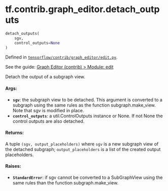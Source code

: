 <div itemscope itemtype="http://developers.google.com/ReferenceObject">
<meta itemprop="name" content="tf.contrib.graph_editor.detach_outputs" />
</div>

# tf.contrib.graph_editor.detach_outputs

``` python
detach_outputs(
    sgv,
    control_outputs=None
)
```



Defined in [`tensorflow/contrib/graph_editor/edit.py`](https://www.tensorflow.org/code/tensorflow/contrib/graph_editor/edit.py).

See the guide: [Graph Editor (contrib) > Module: edit](../../../../../api_guides/python/contrib.graph_editor.md#Module_edit)

Detach the output of a subgraph view.

#### Args:

* <b>`sgv`</b>: the subgraph view to be detached. This argument is converted to a
    subgraph using the same rules as the function subgraph.make_view.
    Note that sgv is modified in place.
* <b>`control_outputs`</b>: a util.ControlOutputs instance or None. If not None the
    control outputs are also detached.

#### Returns:

  A tuple `(sgv, output_placeholders)` where
    `sgv` is a new subgraph view of the detached subgraph;
    `output_placeholders` is a list of the created output placeholders.

#### Raises:

* <b>`StandardError`</b>: if sgv cannot be converted to a SubGraphView using
    the same rules than the function subgraph.make_view.
